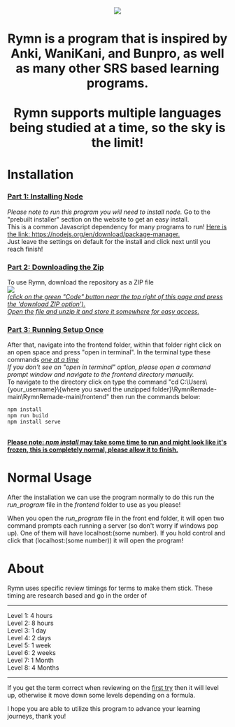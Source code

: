 <div align = "center" ><img src = "https://github.com/NabeelElberry/RymnRemade/assets/74639890/6cddf73d-2f44-42ff-b30b-8c8f8e75721b"></div>
<h1 align = "center">Rymn is a program that is inspired by Anki, WaniKani, and Bunpro, as well as many other SRS based learning programs.<br><br>Rymn supports multiple languages being studied at a time, so the sky is the limit!</h1>

<h1>Installation</h1>
<h3><ins>Part 1: Installing Node</ins></h3>
<em>Please note to run this program you will need to install node.</em> Go to the "prebuilt installer" section on the website to get an easy install.<br>
This is a common Javascript dependency for many programs to run! <u>Here is the link: https://nodejs.org/en/download/package-manager. </u>
<br>
Just leave the settings on default for the install and click next until you reach finish! 
<h3><ins>Part 2: Downloading the Zip</ins></h3>

To use Rymn, download the repository as a ZIP file <em><ins><br><img src = "https://github.com/NabeelElberry/RymnRemade/assets/74639890/2f1baeb0-8e88-4f25-87ed-84f76de43f6b"><br>(click on the green "Code" button near the top right of this page and press the 'download ZIP option'). <br>Open the file and unzip it and store it somewhere for easy access.</ins></em>
<br>

<h3><ins>Part 3: Running Setup Once</ins></h3>
After that, navigate into the frontend folder, within that folder right click on an open space and press "open in terminal". In the terminal type these commands <em><u>one at a time</u></em><br>
<em>If you don't see an "open in terminal" option, please open a command prompt window and navigate to the frontend directory manually.</em>

<br>
To navigate to the directory click on type the command "cd C:\Users\{your_username}\{where you saved the unzipped folder}\RymnRemade-main\RymnRemade-main\frontend" then run the commands below:

```
npm install
npm run build
npm install serve
```

<br>
<strong><ins>Please note: <em>npm install</em> may take some time to run and might look like it's frozen, this is completely normal, please allow it to finish.</ins></strong>

<h1>Normal Usage</h1>
After the installation we can use the program normally to do this run the <em>run_program</em> file in the <em>frontend</em> folder to use as you please!

When you open the <em>run_program</em> file in the front end folder, it will open two command prompts each running a server (so don't worry if windows pop up). One of them will have localhost:(some number). If you hold control and click that (localhost:(some number)) it will open the program!

<h1>About </h1>
Rymn uses specific review timings for terms to make them stick. These timing are research based and go in the order of <br>
<hr>
Level 1: 4 hours<br>
Level 2: 8 hours<br>
Level 3: 1 day<br>
Level 4: 2 days<br>
Level 5: 1 week<br>
Level 6: 2 weeks<br>
Level 7: 1 Month<br>
Level 8: 4 Months<br>
<hr>
If you get the term correct when reviewing on the <ins>first try</ins> then it will level up, otherwise it move down some levels depending on a formula.

I hope you are able to utilize this program to advance your learning journeys, thank you!
